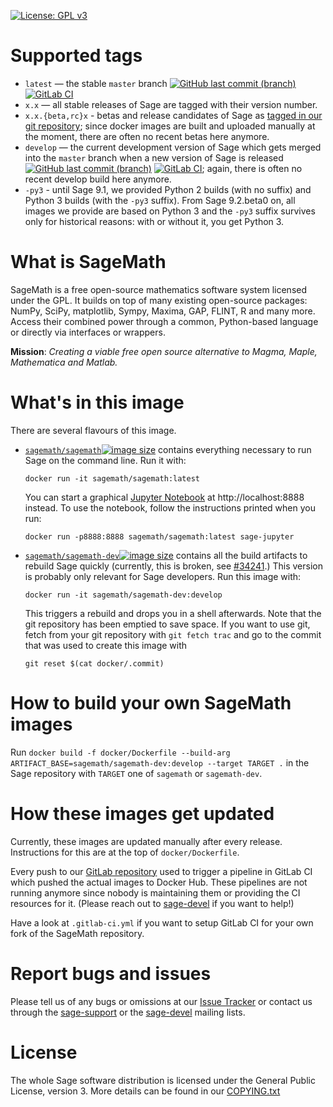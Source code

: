 [![License: GPL v3](https://img.shields.io/badge/License-GPL%20v3-blue.svg)](https://github.com/sagemath/sage/COPYING.txt)

# Supported tags

* `latest` — the stable `master` branch [![GitHub last commit (branch)](https://img.shields.io/github/last-commit/sagemath/sage/master.svg)](https://github.com/sagemath/sage/commits/master) [![GitLab CI](https://gitlab.com/sagemath/sage/badges/master/pipeline.svg)](https://gitlab.com/sagemath/sage/commits/master)
* `x.x` — all stable releases of Sage are tagged with their version number.
* `x.x.{beta,rc}x` - betas and release candidates of Sage as [tagged in our git repository](https://github.com/sagemath/sage/tags); since docker images are built and uploaded manually at the moment, there are often no recent betas here anymore.
* `develop` — the current development version of Sage which gets merged into the `master` branch when a new version of Sage is released [![GitHub last commit (branch)](https://img.shields.io/github/last-commit/sagemath/sage/develop.svg)](https://github.com/sagemath/sage/commits/develop) [![GitLab CI](https://gitlab.com/sagemath/sage/badges/develop/pipeline.svg)](https://gitlab.com/sagemath/sage/commits/develop); again, there is often no recent develop build here anymore.
* `-py3` - until Sage 9.1, we provided Python 2 builds (with no suffix) and Python 3 builds (with the `-py3` suffix). From Sage 9.2.beta0 on, all images we provide are based on Python 3 and the `-py3` suffix survives only for historical reasons: with or without it, you get Python 3.

# What is SageMath

SageMath is a free open-source mathematics software system licensed under the GPL. It builds on top of many existing open-source packages: NumPy, SciPy, matplotlib, Sympy, Maxima, GAP, FLINT, R and many more. Access their combined power through a common, Python-based language or directly via interfaces or wrappers. 

**Mission**: *Creating a viable free open source alternative to Magma, Maple, Mathematica and Matlab.*

# What's in this image

There are several flavours of this image.

* [`sagemath/sagemath`![image size](https://img.shields.io/microbadger/image-size/sagemath/sagemath/latest.svg)](https://hub.docker.com/r/sagemath/sagemath) contains everything necessary to run Sage on the command line. Run it with:
    ```
    docker run -it sagemath/sagemath:latest
    ```
    You can start a graphical [Jupyter Notebook](https://jupyter.org) at http://localhost:8888 instead. To use the notebook, follow the instructions printed when you run:
    ```
    docker run -p8888:8888 sagemath/sagemath:latest sage-jupyter
    ```
* [`sagemath/sagemath-dev`![image size](https://img.shields.io/microbadger/image-size/sagemath/sagemath-dev.svg)](https://hub.docker.com/r/sagemath/sagemath-dev) contains all the build artifacts to rebuild Sage quickly (currently, this is broken, see [#34241](https://trac.sagemath.org/ticket/34241).) This version is probably only relevant for Sage developers. Run this image with:
    ```
    docker run -it sagemath/sagemath-dev:develop
    ```
    This triggers a rebuild and drops you in a shell afterwards. Note that the git repository has been emptied to save space. If you want to use git, fetch from your git repository with `git fetch trac` and go to the commit that was used to create this image with
    ```
    git reset $(cat docker/.commit)
    ```

# How to build your own SageMath images

Run `docker build -f docker/Dockerfile --build-arg ARTIFACT_BASE=sagemath/sagemath-dev:develop --target TARGET .` in the Sage repository with `TARGET` one of `sagemath` or `sagemath-dev`.

# How these images get updated

Currently, these images are updated manually after every release. Instructions for this are at the top of `docker/Dockerfile`.

Every push to our [GitLab repository](https://gitlab.com/sagemath/sage) used to trigger a pipeline in GitLab CI which pushed the actual images to Docker Hub. These pipelines are not running anymore since nobody is maintaining them or providing the CI resources for it. (Please reach out to [sage-devel](https://groups.google.com/forum/#!forum/sage-devel) if you want to help!)

Have a look at `.gitlab-ci.yml` if you want to setup GitLab CI for your own fork of the SageMath repository.

# Report bugs and issues

Please tell us of any bugs or omissions at our [Issue Tracker](https://trac.sagemath.org) or contact us through the [sage-support](https://groups.google.com/forum/#!forum/sage-support) or the [sage-devel](https://groups.google.com/forum/#!forum/sage-devel) mailing lists.

# License

The whole Sage software distribution is licensed under the General Public License, version 3. More details can be found in our [COPYING.txt](https://github.com/sagemath/sage/blob/master/COPYING.txt)

[//]: # (Please don't break long lines in this files as dockerhub then gets the formatting of this file wrong.)
